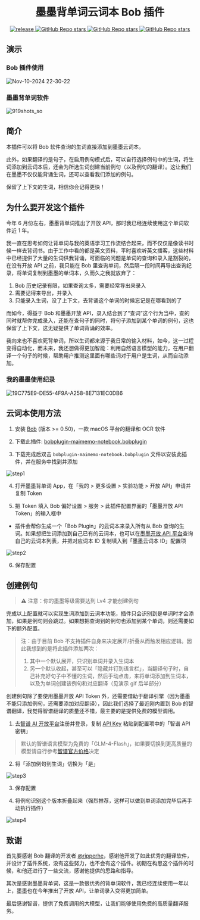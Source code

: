 <div>
  <h1 align="center">墨墨背单词云词本 Bob 插件</h1>
  <p align="center">
    <a href="https://github.com/chriscurrycc/bob-plugin-maimemo-notebook/releases" target="_blank">
        <img src="https://github.com/chriscurrycc/bob-plugin-maimemo-notebook/actions/workflows/release.yaml/badge.svg" alt="release">
    </a>
    <a href="https://github.com/chriscurrycc/bob-plugin-maimemo-notebook/releases">
        <img alt="GitHub Repo stars" src="https://img.shields.io/github/stars/chriscurrycc/bob-plugin-maimemo-notebook?style=flat">
    </a>
    <a href="https://github.com/chriscurrycc/bob-plugin-maimemo-notebook/releases">
        <img alt="GitHub Repo stars" src="https://img.shields.io/badge/Maimemo-Notebook-brightgreen?style=flat">
    </a>
    <a href="https://github.com/chriscurrycc/bob-plugin-maimemo-notebook/releases">
        <img alt="GitHub Repo stars" src="https://img.shields.io/badge/langurage-TypeScript-brightgreen?style=flat&color=blue">
    </a>
  </p>
</div>

## 演示

### Bob 插件使用
![Nov-10-2024 22-30-22](https://github.com/user-attachments/assets/b6c0257f-d5da-496c-8443-24b1be085c18)

### 墨墨背单词软件
![919shots_so](https://github.com/user-attachments/assets/ce3449e9-343f-4b1c-a90e-050332170dfb)

## 简介

本插件可以将 Bob 软件查询的生词直接添加到墨墨云词本。

此外，如果翻译的是句子，在启用例句模式后，可以自行选择例句中的生词，将生词添加到云词本后，还会为所选生词创建当前例句（以及例句的翻译）。这让我们在墨墨不仅仅能背诵生词，还可以查看我们添加的例句。

保留了上下文的生词，相信你会记得更快！

## 为什么要开发这个插件

今年 6 月份左右，墨墨背单词推出了开放 API，那时我已经连续使用这个单词软件近 1 年。

我一直在思考如何让背单词与我的英语学习工作流结合起来，而不仅仅是像读书时候一样去背词书。由于工作中看的都是英文资料，平时喜欢听英文播客，这些材料中已经提供了大量的生词供我背诵，可面临的问题是单词的查询和录入是割裂的，在没有开放 API 之前，我只能在 Bob 里查询单词，然后隔一段时间再导出查询纪录，将单词复制到墨墨的单词本，久而久之我就放弃了：

1. Bob 历史纪录有限，如果查询太多，需要经常导出来录入
2. 需要记得来导出，并录入
3. 只能录入生词，没了上下文，去背诵这个单词的时候忘记是在哪看到的了

而如今，得益于 Bob 和墨墨开放 API，录入结合到了“查词”这个行为当中，查的同时就帮你完成录入，还能在查句子的同时，将句子添加到某个单词的例句，这也保留了上下文，这无疑提供了单词背诵的效率。

我向来也不喜欢死背单词，所以生词都来源于我日常的输入材料，如今，这一过程变得自动化，而未来，我还想做得更加智能：利用自然语言模型的能力，在用户翻译一个句子的时候，帮助用户推测这里面有哪些词对于用户是生词，从而自动添加。

### 我的墨墨使用纪录

![19C775E9-DE55-4F9A-A258-8E7131EC0DB6](https://github.com/user-attachments/assets/ca36b5f1-38ee-4cdc-8106-2e853b6d3440)

## 云词本使用方法

1. 安装 [Bob](https://bobtranslate.com/guide/#%E5%AE%89%E8%A3%85) (版本 >= 0.50)，一款 macOS 平台的翻译和 OCR 软件

2. 下载此插件: [bobplugin-maimemo-notebook.bobplugin](https://github.com/chriscurrycc/bob-plugin-maimemo-notebook/releases/latest)

3. 下载完成后双击 `bobplugin-maimemo-notebook.bobplugin` 文件以安装此插件，并在服务中找到并添加

  ![step1](https://github.com/user-attachments/assets/6b58e2a3-a4fd-42de-84ce-539d205e5083)

4. 打开墨墨背单词 App，在「我的 > 更多设置 > 实验功能 > 开放 API」申请并复制 Token

5. 把 Token 填入 Bob 偏好设置 > 服务 > 此插件配置界面的「墨墨开放 API Token」的输入框中

  - 插件会帮你生成一个「Bob Plugin」的云词本来录入所有从 Bob 查询的生词。如果想把生词添加到自己已有的云词本，也可以在[墨墨开放 API 平台](https://open.maimemo.com/#/operations/maimemo.openapi.notepad.v1.NotepadService.ListNotepads)查询自己的云词本列表，并把对应词本 ID 复制填入到「墨墨云词本 ID」配置项

![step2](https://github.com/user-attachments/assets/af829e76-f990-4419-bbd9-e4a5f41e1899)

6. 保存配置

## 创建例句

> ⚠️ 注意：你的墨墨等级需要达到 Lv4 才能创建例句

完成以上配置就可以实现生词添加到云词本功能，插件只会识别到是单词时才会添加，如果是例句则会跳过。如果想把查询到的例句也添加到某个单词，则还需要如下的额外配置。

> 注：由于目前 Bob 不支持插件自身来决定展开/折叠从而触发相应逻辑。因此我想到的是将此插件添加两次：
> 1. 其中一个默认展开，只识别单词并录入生词本
> 2. 另一个默认收起，甚至可以「隐藏并钉到语言栏」，当翻译句子时，自己补充好句子中不懂的生词，然后手动点击，来将单词添加到生词本，以及为单词创建该例句和对应翻译（见演示 gif 后半部分）

创建例句除了要使用墨墨开放 API Token 外，还需要借助于翻译引擎（因为墨墨不能只添加例句，还需要添加对应翻译），因此我们选择了最近刚内置到 Bob 的智谱翻译，我觉得智谱翻译的质量还不错，最主要的是提供免费的模型调用。

1. 去[智谱 AI 开放平台](https://bigmodel.cn)注册并登录，复制 [API Key](https://bigmodel.cn/usercenter/apikeys) 粘贴到配置项中的「智谱 API 密钥」

> 默认的智谱语言模型为免费的「GLM-4-Flash」，如果要切换到更高质量的模型请自行参考[智谱官方价格](https://open.bigmodel.cn/pricing)决定

2. 将「添加例句到生词」切换为「是」

![step3](https://github.com/user-attachments/assets/79518b40-d37f-4b38-95d0-a03374188c85)

3. 保存配置

4. 将例句识别这个版本折叠起来（强烈推荐，这样可以做到单词添加完毕后再手动执行插件）

![step4](https://github.com/user-attachments/assets/bd07333a-2b5d-4586-9d41-1bd1f84a35cc)

## 致谢
首先要感谢 Bob 翻译的开发者 [@ripperhe](https://github.com/ripperhe)，感谢他开发了如此优秀的翻译软件，并设计了插件系统，没有这些努力，也不会有这个插件。初期在构思这个插件的时候，和他还进行了一些交流，感谢他提供的思路和指导。

其次是感谢墨墨背单词，这是一款很优秀的背单词软件，我已经连续使用一年以上，墨墨也在今年推出了开放 API，让单词录入变得更加简单。

最后感谢智谱，提供了免费调用的大模型，让我们能够使用免费的高质量翻译服务。
